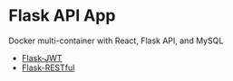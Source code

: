 # Flask API App
Docker multi-container with React, Flask API, and MySQL

* [Flask-JWT](https://pythonhosted.org/Flask-JWT/)
* [Flask-RESTful](https://flask-restful.readthedocs.io/en/latest/quickstart.html#a-minimal-api)
